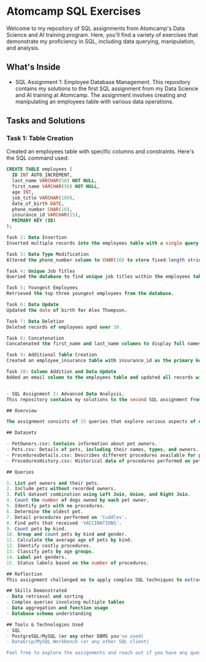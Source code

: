 # Atomcamp SQL Exercises

Welcome to my repository of SQL assignments from Atomcamp's Data Science and AI training program. Here, you'll find a variety of exercises that demonstrate my proficiency in SQL, including data querying, manipulation, and analysis.

## What's Inside

- SQL Assignment 1: Employee Database Management.
This repository contains my solutions to the first SQL assignment from my Data Science and AI training at Atomcamp. The assignment involves creating and manipulating an employees table with various data operations.

## Tasks and Solutions
### Task 1: Table Creation
Created an employees table with specific columns and constraints. Here's the SQL command used:

```SQL
CREATE TABLE employees (
  ID INT AUTO_INCREMENT,
  last_name VARCHAR(50) NOT NULL,
  first_name VARCHAR(50) NOT NULL,
  age INT,
  job_title VARCHAR(100),
  date_of_birth DATE,
  phone_number CHAR(10),
  insurance_id VARCHAR(15),
  PRIMARY KEY (ID)
);

Task 2: Data Insertion
Inserted multiple records into the employees table with a single query. Modified the phone_number column to accommodate the data format.

Task 3: Data Type Modification
Altered the phone_number column to CHAR(10) to store fixed-length strings.

Task 4: Unique Job Titles
Queried the database to find unique job titles within the employees table.

Task 5: Youngest Employees
Retrieved the top three youngest employees from the database.

Task 6: Data Update
Updated the date of birth for Alex Thompson.

Task 7: Data Deletion
Deleted records of employees aged over 30.

Task 8: Concatenation
Concatenated the first_name and last_name columns to display full names.

Task 9: Additional Table Creation
Created an employee_insurance table with insurance_id as the primary key.

Task 10: Column Addition and Data Update
Added an email column to the employees table and updated all records with a default value.


- SQL Assignment 2: Advanced Data Analysis.
This repository contains my solutions to the second SQL assignment from my Data Science and AI training at Atomcamp. The assignment focuses on advanced data analysis using four datasets: PetOwners.csv, Pets.csv, ProceduresDetails.csv, and ProceduresHistory.csv.

## Overview

The assignment consists of 15 queries that explore various aspects of data manipulation and retrieval, including joins, aggregations, and subqueries. The queries address real-world scenarios such as identifying pet owners, analyzing pet procedures, and classifying pets based on age and gender.

## Datasets

- PetOwners.csv: Contains information about pet owners.
- Pets.csv: Details of pets, including their names, types, and owners.
- ProceduresDetails.csv: Describes different procedures available for pets.
- ProceduresHistory.csv: Historical data of procedures performed on pets.

## Queries

1. List pet owners and their pets.
2. Include pets without recorded owners.
3. Full dataset combination using Left Join, Union, and Right Join.
4. Count the number of dogs owned by each pet owner.
5. Identify pets with no procedures.
6. Determine the oldest pet.
7. Detail procedures performed on 'Cuddles'.
8. Find pets that received 'VACCINATIONS'.
9. Count pets by kind.
10. Group and count pets by kind and gender.
11. Calculate the average age of pets by kind.
12. Identify costly procedures.
13. Classify pets by age groups.
14. Label pet genders.
15. Status labels based on the number of procedures.

## Reflection
This assignment challenged me to apply complex SQL techniques to extract meaningful insights from interconnected data. It has significantly enhanced my understanding of data relationships and the power of SQL in data analysis.

## Skills Demonstrated
- Data retrieval and sorting
- Complex queries involving multiple tables
- Data aggregation and function usage
- Database schema understanding

## Tools & Technologies Used
- SQL
- PostgreSQL/MySQL (or any other DBMS you've used)
- DataGrip/MySQL Workbench (or any other SQL client)

Feel free to explore the assignments and reach out if you have any questions or feedback!
